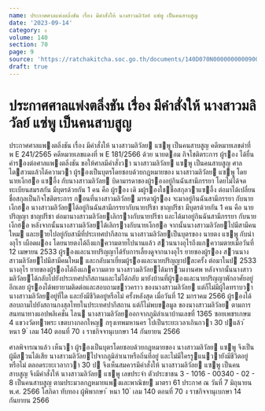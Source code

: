 ```yaml
---
name: ประกาศศาลแพ่งตลิ่งชัน เรื่อง มีคำสั่งให้ นางสาวมลิวัลย์ แซ่พู เป็นคนสาบสูญ
date: '2023-09-14'
category: ง
volume: 140
section: 70
page: 9
source: 'https://ratchakitcha.soc.go.th/documents/140D070N0000000000900.pdf'
draft: true
---
```


# ประกาศศาลแพ่งตลิ่งชัน เรื่อง มีคำสั่งให้ นางสาวมลิวัลย์ แซ่พู เป็นคนสาบสูญ

ประกาศศาลแพงตลิ่งชัน เรื่อง มีคําสั่งให้ นางสาวมลิวัลย แซพู เป็นคนสาบสูญ คดีหมายเลขดําที่ พ E 241/2565 คดีหมายเลขแดงที่ พ E 181/2566 ด้วย นายตอม กิจโชติตระการ ผู้รอง ได้ยื่นคํารองต่อศาลแพงตลิ่งชัน ขอให้ศาลมีคําสั่งวา นางสาวมลิวัลย แซพู เป็นคนสาบสูญ ศาลไตสวนแล้วได้ความวา ผู้รองเป็นบุตรโดยชอบด้วยกฎหมายของ นางสาวมลิวัลย แซพู โดย นายเง็กฮอ แซอึ้ง กับนางสาวมลิวัลย บิดามารดาของผู้รองอยู่กินฉันสามีภรรยา โดยไม่ได้จดทะเบียนสมรสกัน มีบุตรด้วยกัน 1 คน คือ ผู้รอง เดิ มผู้รองใชชื่อสกุลวาแซอึ้ง ต่อมาได้เปลี่ยนชื่อสกุลเป็นกิจโชติตระการ กอนที่นางสาวมลิวัลย มารดาผู้รอง จะมาอยู่กินฉันสามีภรรยา กับนายเง็กฮอ นางสาวมลิวัลยได้อยู่กินฉันสามีภรรยากับนายปรีชา ชาญปรีชา มีบุตรด้วยกัน 1 คน คือ นายปริญญา ชาญปรีชา ต่อมานางสาวมลิวัลยเลิกรางกับนายปรีชา และได้มาอยู่กินฉันสามีภรรยา กับนายเง็กฮอ หลังจากนั้นนางสาวมลิวัลยได้เลิกรางกับนายเง็กฮอ จากนั้นนางสาวมลิวัลยไปมีสามีคนใหม และยายไปอยู่กับสามีที่ประเทศปากีสถาน นางสาวมลิวัลยเป็นบุตรของ นายตง แซพู กับนำงอุไร เผือดผอง โดยนายตงได้ถึงแกความตายไปนานแล้ว สวนนางอุไรถึงแกความตายเมื่อวันที่ 12 เมษายน 2533 ผู้รองและนายปริญญาได้รับการเลี้ยงดูจากนางอุไร ยายของผู้รอง สวนนางสาวมลิวัลยไปมีสามีคนใหม และกลับมาเยี่ยมผู้รองและนายปริญญาปละครั้ง ต่อมาในป 2533 นางอุไร ยายของผู้รองได้ถึงแกความตาย นางสาวมลิวัลยได้มารวมงานศพ หลังจากนั้นนางสาวมลิวัลยได้กลับไปยังประเทศปากีสถานและไม่ได้กลับ มายังบ้านที่ผู้รองและนายปริญญาพักอาศัยอยู่อีกเลย ผู้รองได้พยายามติดต่อและสอบถามขาวคราว ของนางสาวมลิวัลย แต่ก็ไม่มีผู้ใดทราบวานางสาวมลิวัลยอยู่ที่ใด และยังมีชีวิตอยู่หรือไม่ ครั้งหลังสุด เมื่อวันที่ 12 มกราคม 2566 ผู้รองได้สอบถามไปยังสถานกงสุลไทยในประเทศปากีสถาน แต่ก็ไม่พบขอมูล ของนางสาวมลิวัลย ตามการสนทนาทางแอปพลิเคชั่น ไลน นางสาวมลิวัลยออกจากภูมิลําเนาบ้านเลขที่ 1365 ซอยเพชรเกษม 4 แขวงวัดทาพระ เขตบางกอกใหญ กรุงเทพมหานคร ไปเป็นระยะเวลาเกินกวา 30 ปแล้ว ้ หนา 9 ่ เลม 140 ตอนที่ 70 ง ราชกิจจานุเบกษา 14 กันยายน 2566

ศาลพิจารณาแล้ว เห็นวา ผู้รองเป็นบุตรโดยชอบด้วยกฎหมายของ นางสาวมลิวัลย แซพู จึงเป็นผู้มีสวนได้เสีย นางสาวมลิวัลยไปจากภูมิลําเนาหรือถิ่นที่อยู่ และไม่มีใครรูแนวายังมีชีวิตอยู่หรือไม่ ตลอดระยะเวลากวา 30 ป จึงเห็นสมควรมีคําสั่งให้ นางสาวมลิวัลย แซพู เป็นคนสาบสูญ จึงมีคําสั่งให้ นางสาวมลิวัลย แซพู เลขประจํา ตัวประชาชน 3 - 1016 - 00340 - 02 - 8 เป็นคนสาบสูญ ตามประมวลกฎหมายแพงและพาณิชย มาตรา 61 ประกาศ ณ วันที่ 7 มิถุนายน พ.ศ. 2566 โสภิดา ทับทอง ผู้พิพากษา ้ หนา 10 ่ เลม 140 ตอนที่ 70 ง ราชกิจจานุเบกษา 14 กันยายน 2566

